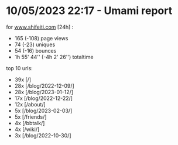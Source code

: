 # 10/05/2023 22:17 - Umami report
for www.shifeiti.com [24h] :

 - 165 (-108) page views
 - 74 (-23) uniques
 - 54 (-16) bounces
 - 1h 55' 44'' (-4h 2' 26'') totaltime


top 10 urls:
 - 39x [/]
 - 28x [/blog/2022-12-09/]
 - 28x [/blog/2023-01-12/]
 - 17x [/blog/2022-12-22/]
 - 12x [/about/]
 - 5x [/blog/2023-02-03/]
 - 5x [/friends/]
 - 4x [/bbtalk/]
 - 4x [/wiki/]
 - 3x [/blog/2022-10-30/]



